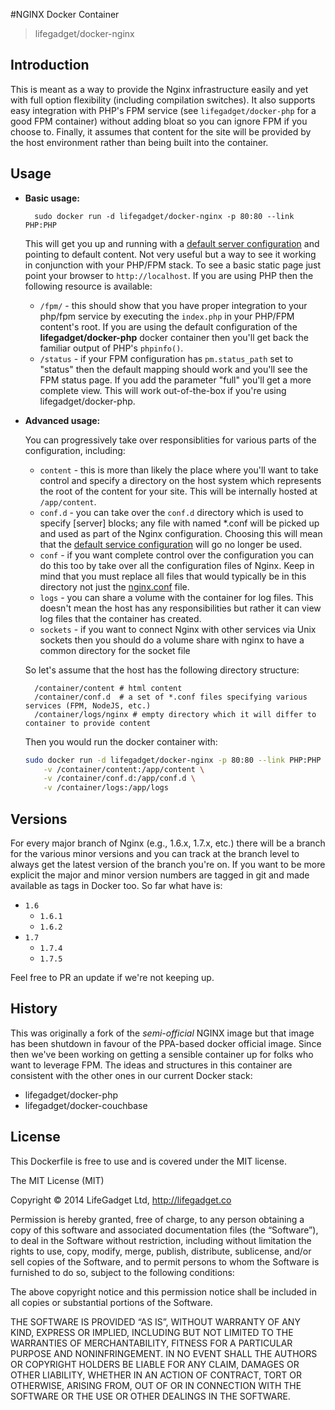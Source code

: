 #NGINX Docker Container
> lifegadget/docker-nginx

## Introduction

This is meant as a way to provide the Nginx infrastructure easily and yet with full option flexibility (including compilation switches). It also supports easy integration with PHP's FPM service (see `lifegadget/docker-php` for a good FPM container) without adding bloat so you can ignore FPM if you choose to. Finally, it assumes that content for the site will be provided by the host environment rather than being built into the container.

## Usage ##

- **Basic usage:**
	
		sudo docker run -d lifegadget/docker-nginx -p 80:80 --link PHP:PHP

	This will get you up and running with a [default server configuration](https://github.com/lifegadget/docker-nginx/blob/master/resources/nginx.conf) and pointing to default content. Not very useful but a way to see it working in conjunction with your PHP/FPM stack. To see a basic static page just point your browser to `http://localhost`. If you are using PHP then the following resource is available:

	- `/fpm/` - this should show that you have proper integration to your php/fpm service by executing the `index.php` in your PHP/FPM content's root. If you are using the default configuration of the **lifegadget/docker-php** docker container then you'll get back the familiar output of PHP's `phpinfo()`.
	- `/status` - if your FPM configuration has `pm.status_path` set to "status" then the default mapping should work and you'll see the FPM status page. If you add the parameter "full" you'll get a more complete view. This will work out-of-the-box if you're using lifegadget/docker-php.

- **Advanced usage:**

	You can progressively take over responsiblities for various parts of the configuration, including:

	- `content` - this is more than likely the place where you'll want to take control and specify a directory on the host system which represents the root of the content for your site. This will be internally hosted at `/app/content`.
	- `conf.d` - you can take over the `conf.d` directory which is used to specify [server] blocks; any file with named *.conf will be picked up and used as part of the Nginx configuration. Choosing this will mean that the [default service configuration](https://github.com/lifegadget/docker-nginx/blob/master/resources/default-server.conf) will go no longer be used.
	-  `conf` - if you want complete control over the configuration you can do this too by take over all the configuration files of Nginx. Keep in mind that you must replace all files that would typically be in this directory not just the [nginx.conf](https://github.com/lifegadget/docker-nginx/blob/master/resources/nginx.conf) file.
	-  `logs` - you can share a volume with the container for log files. This doesn't mean the host has any responsibilities but rather it can view log files that the container has created.
	- `sockets` - if you want to connect Nginx with other services via Unix sockets then you should do a volume share with nginx to have a common directory for the socket file
	
	So let's assume that the host has the following directory structure:

		/container/content # html content
		/container/conf.d  # a set of *.conf files specifying various services (FPM, NodeJS, etc.)
		/container/logs/nginx # empty directory which it will differ to container to provide content

	Then you would run the docker container with:

	````bash
	sudo docker run -d lifegadget/docker-nginx -p 80:80 --link PHP:PHP \
		-v /container/content:/app/content \
		-v /container/conf.d:/app/conf.d \
		-v /container/logs:/app/logs
	````

## Versions ##

For every major branch of Nginx (e.g., 1.6.x, 1.7.x, etc.) there will be a branch for the various minor versions and you can track at the branch level to always get the latest version of the branch you're on. If you want to be more explicit the major and minor version numbers are tagged in git and made available as tags in Docker too. So far what have is:

- `1.6`
	- `1.6.1`
	- `1.6.2`
- `1.7`
	- `1.7.4`
	- `1.7.5`

Feel free to PR an update if we're not keeping up.


## History ##

This was originally a fork of the *semi-official* NGINX image but that image has been shutdown in favour of the PPA-based docker official image. Since then we've been working on getting a sensible container up for folks who want to leverage FPM. The ideas and structures in this container are consistent with the other ones in our current Docker stack: 

- lifegadget/docker-php
- lifegadget/docker-couchbase

## License ##

This Dockerfile is free to use and is covered under the MIT license. 

The MIT License (MIT)

Copyright © 2014 LifeGadget Ltd, http://lifegadget.co

Permission is hereby granted, free of charge, to any person obtaining a copy of this software and associated documentation files (the “Software”), to deal in the Software without restriction, including without limitation the rights to use, copy, modify, merge, publish, distribute, sublicense, and/or sell copies of the Software, and to permit persons to whom the Software is furnished to do so, subject to the following conditions:

The above copyright notice and this permission notice shall be included in all copies or substantial portions of the Software.

THE SOFTWARE IS PROVIDED “AS IS”, WITHOUT WARRANTY OF ANY KIND, EXPRESS OR IMPLIED, INCLUDING BUT NOT LIMITED TO THE WARRANTIES OF MERCHANTABILITY, FITNESS FOR A PARTICULAR PURPOSE AND NONINFRINGEMENT. IN NO EVENT SHALL THE AUTHORS OR COPYRIGHT HOLDERS BE LIABLE FOR ANY CLAIM, DAMAGES OR OTHER LIABILITY, WHETHER IN AN ACTION OF CONTRACT, TORT OR OTHERWISE, ARISING FROM, OUT OF OR IN CONNECTION WITH THE SOFTWARE OR THE USE OR OTHER DEALINGS IN THE SOFTWARE.
